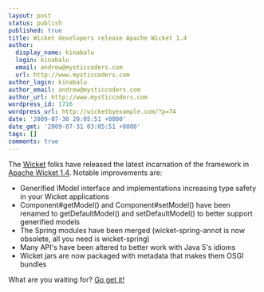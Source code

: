 ```yaml
---
layout: post
status: publish
published: true
title: Wicket developers release Apache Wicket 1.4
author:
  display_name: kinabalu
  login: kinabalu
  email: andrew@mysticcoders.com
  url: http://www.mysticcoders.com
author_login: kinabalu
author_email: andrew@mysticcoders.com
author_url: http://www.mysticcoders.com
wordpress_id: 1716
wordpress_url: http://wicketbyexample.com/?p=74
date: '2009-07-30 20:05:51 +0000'
date_gmt: '2009-07-31 03:05:51 +0000'
tags: []
comments: true
---
```

<p>The <a href="http://wicket.apache.org" target="_blank">Wicket</a> folks have released the latest incarnation of the framework in <a href="http://wicket.apache.org/apache-wicket-14-takes-type-safety-to-the-next-level.html" target="_blank">Apache Wicket 1.4</a>.  Notable improvements are:</p>
<ul>
<li>Generified IModel interface and implementations increasing type safety in your Wicket applications</li>
<li>Component#getModel() and Component#setModel() have been renamed to getDefaultModel() and setDefaultModel() to better support generified models</li>
<li>The Spring modules have been merged (wicket-spring-annot is now obsolete, all you need is wicket-spring)</li>
<li>Many API's have been altered to better work with Java 5's idioms</li>
<li>Wicket jars are now packaged with metadata that makes them OSGI bundles</li>
</ul>
<p>What are you waiting for?  <a href="http://www.apache.org/dyn/closer.cgi/wicket/1.4.0" target="_blank">Go get it!</a></p>

